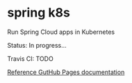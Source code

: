 # spring k8s
Run Spring Cloud apps in Kubernetes

Status: In progress...

Travis CI: TODO

[Reference GutHub Pages documentation](#TODO)

